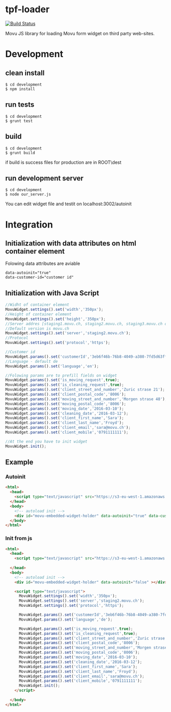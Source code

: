 # tpf-loader

[![Build Status](https://semaphoreci.com/api/v1/projects/e78ee014-a96b-4949-a876-ba87842d1daa/676959/badge.svg)](https://semaphoreci.com/nenad/tpf-loader)

Movu JS library for loading Movu form widget on third party web-sites.


# Development
## clean install
    $ cd development
    $ npm install
    
## run tests
    $ cd development
    $ grunt test

## build
    $ cd development
    $ grunt build
if build is success files for production are in ROOT\dest
## run development server
    $ cd development
    $ node our_server.js
You can edit widget file and testit on localhost:3002/autoinit

# Integration

## Initialization with data attributes on html container element
Folowing data attributes are aviable

    data-autoinit="true" 
    data-customer-id="customer id"
## Initialization with Java Script 

```javascript
//Widht of container element
MovuWidget.settings().set('width','350px');
//Height of container element
MovuWidget.settings().set('height','350px');
//Server addres [staging1.movu.ch, staging2.movu.ch, staging3.movu.ch or lvh.me:3000 for dev]
//Default version is movu.ch
MovuWidget.settings().set('server','staging2.movu.ch');
//Protocol
MovuWidget.settings().set('protocol','https');

//Customer id
MovuWidget.params().set('customerId','3eb6f46b-76b8-4049-a380-7fd5d63ffa7d');
//Language - default de
MovuWidget.params().set('language','en');

//Folowing params are to prefill fields on widget
MovuWidget.params().set('is_moving_request',true);
MovuWidget.params().set('is_cleaning_request',true);
MovuWidget.params().set('client_street_and_number','Zuric strase 21');
MovuWidget.params().set('client_postal_code','8006');
MovuWidget.params().set('moving_street_and_number','Morgen strase 48');
MovuWidget.params().set('moving_postal_code','8006');
MovuWidget.params().set('moving_date','2016-03-10');
MovuWidget.params().set('cleaning_date','2016-03-12');
MovuWidget.params().set('client_first_name','Sara');
MovuWidget.params().set('client_last_name','Froyd');
MovuWidget.params().set('client_email','sara@movu.ch');
MovuWidget.params().set('client_mobile','0791111111');

//At the end you have to init widget
MovuWidget.init();
```

## Example
### Autoinit

```html
<html>
  <head>
    <script type="text/javascript" src="https://s3-eu-west-1.amazonaws.com/movu-production-s3/static/js/tpf-loader.min.js"></script>
  </head>
  <body>
    <!-- autoload init -->
    <div id="movu-embedded-widget-holder" data-autoinit="true" data-customer-id="adasaddasd"></div>
  </body>
</html>
```

### Init from js

```html
<html>
  <head>
    <script type="text/javascript" src="https://s3-eu-west-1.amazonaws.com/movu-production-s3/static/js/tpf-loader.min.js"></script>
    
  </head>
  <body>
    <!-- autoload init -->
    <div id="movu-embedded-widget-holder" data-autoinit="false" ></div>

    <script type="text/javascript">
      MovuWidget.settings().set('width','350px');
      MovuWidget.settings().set('server','staging2.movu.ch');
      MovuWidget.settings().set('protocol','https');

      MovuWidget.params().set('customerId','3eb6f46b-76b8-4049-a380-7fd5d63ffa7d');
      MovuWidget.params().set('language','de');

      MovuWidget.params().set('is_moving_request',true);
      MovuWidget.params().set('is_cleaning_request',true);
      MovuWidget.params().set('client_street_and_number','Zuric strase 21');
      MovuWidget.params().set('client_postal_code','8006');
      MovuWidget.params().set('moving_street_and_number','Morgen strase 48');
      MovuWidget.params().set('moving_postal_code','8006');
      MovuWidget.params().set('moving_date','2016-03-10');
      MovuWidget.params().set('cleaning_date','2016-03-12');
      MovuWidget.params().set('client_first_name','Sara');
      MovuWidget.params().set('client_last_name','Froyd');
      MovuWidget.params().set('client_email','sara@movu.ch');
      MovuWidget.params().set('client_mobile','0791111111');
      MovuWidget.init();
    </script>
    
  </body>
</html>
```    


